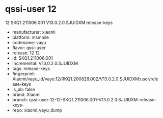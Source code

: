 # qssi-user 12
12 SKQ1.211006.001 V13.0.2.0.SJUIDXM release-keys
- manufacturer: xiaomi
- platform: msmnile
- codename: vayu
- flavor: qssi-user
- release: 12
12
- id: SKQ1.211006.001
- incremental: V13.0.2.0.SJUIDXM
- tags: release-keys
- fingerprint: Xiaomi/vayu_id/vayu:12/RKQ1.200826.002/V13.0.2.0.SJUIDXM:user/release-keys
- is_ab: false
- brand: Xiaomi
- branch: qssi-user-12-12-SKQ1.211006.001-V13.0.2.0.SJUIDXM-release-keys-
- repo: xiaomi_vayu_dump
